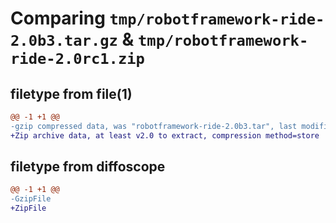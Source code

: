 # Comparing `tmp/robotframework-ride-2.0b3.tar.gz` & `tmp/robotframework-ride-2.0rc1.zip`

## filetype from file(1)

```diff
@@ -1 +1 @@
-gzip compressed data, was "robotframework-ride-2.0b3.tar", last modified: Sun Jan 15 16:47:55 2023, max compression
+Zip archive data, at least v2.0 to extract, compression method=store
```

## filetype from diffoscope

```diff
@@ -1 +1 @@
-GzipFile
+ZipFile
```

